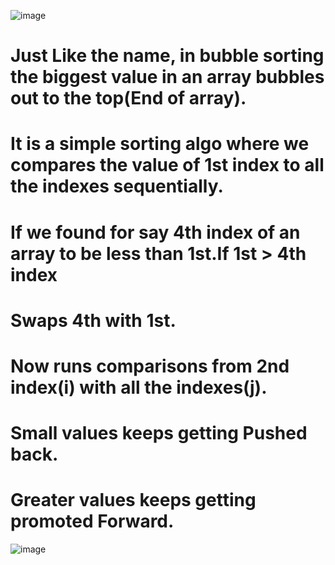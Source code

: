 ![image](https://user-images.githubusercontent.com/89829434/143044036-61eddc35-a25f-4529-84c6-897f7c436148.png)
# Just Like the name, in bubble sorting the biggest value in an array bubbles out to the top(End of array).
# It is a simple sorting algo where we compares the value of 1st index to all the indexes sequentially.
# If we found for say 4th index of an array to be less than 1st.If 1st > 4th index 
# Swaps 4th with 1st.
# Now runs comparisons from 2nd index(i) with all the indexes(j).
# Small values keeps getting Pushed back.
# Greater values keeps getting promoted Forward.
![image](https://user-images.githubusercontent.com/89829434/143044036-61eddc35-a25f-4529-84c6-897f7c436148.png)
